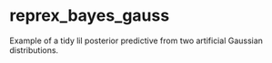# reprex_bayes_gauss
Example of a tidy lil posterior predictive from two artificial Gaussian distributions.
